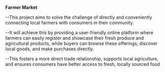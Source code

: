 **Farmer Market**

--This project aims to solve the challenge of directly and conveniently connecting local farmers with consumers in their community.


--It will achieve this by providing a user-friendly online platform where farmers can easily register and showcase their fresh produce and agricultural products, while buyers can browse these offerings, discover local goods, and make purchases directly. 


--This fosters a more direct trade relationship, supports local agriculture, and ensures consumers have better access to fresh, locally sourced food

